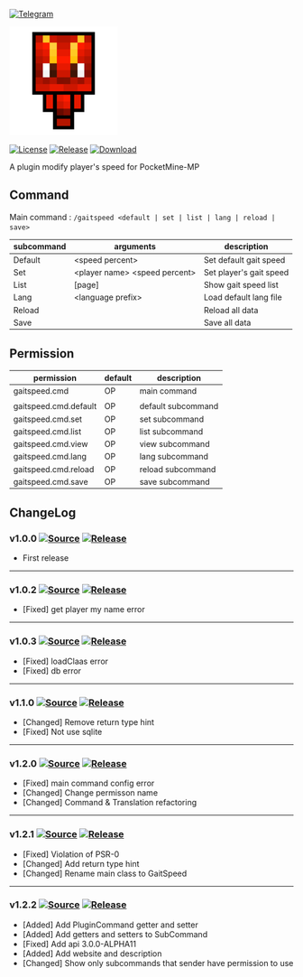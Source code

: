 [![Telegram](https://img.shields.io/badge/Telegram-PresentKim-blue.svg?logo=telegram)](https://t.me/PresentKim)

[![icon/192x192](meta/icon/192x192.png?raw=true)]()

[![License](https://img.shields.io/github/license/PMMPPlugin/GaitSpeed.svg?label=License)](LICENSE)
[![Release](https://img.shields.io/github/release/PMMPPlugin/GaitSpeed.svg?label=Release)](https://github.com/PMMPPlugin/GaitSpeed/releases/latest)
[![Download](https://img.shields.io/github/downloads/PMMPPlugin/GaitSpeed/total.svg?label=Download)](https://github.com/PMMPPlugin/GaitSpeed/releases/latest)


A plugin modify player's speed for PocketMine-MP

## Command
Main command : `/gaitspeed <default | set | list | lang | reload | save>`

| subcommand | arguments                         | description             |
| ---------- | --------------------------------- | ----------------------- |
| Default    | \<speed percent\>                 | Set default gait speed  |
| Set        | \<player name\> \<speed percent\> | Set player's gait speed |
| List       | \[page\]                          | Show gait speed list    |
| Lang       | \<language prefix\>               | Load default lang file  |
| Reload     |                                   | Reload all data         |
| Save       |                                   | Save all data           |




## Permission
| permission            | default  | description        |
| --------------------- | -------- | ------------------ |
| gaitspeed.cmd         | OP       | main command       |
|                       |          |                    |
| gaitspeed.cmd.default | OP       | default subcommand |
| gaitspeed.cmd.set     | OP       | set  subcommand    |
| gaitspeed.cmd.list    | OP       | list subcommand    |
| gaitspeed.cmd.view    | OP       | view subcommand    |
| gaitspeed.cmd.lang    | OP       | lang subcommand    |
| gaitspeed.cmd.reload  | OP       | reload subcommand  |
| gaitspeed.cmd.save    | OP       | save subcommand    |




## ChangeLog
### v1.0.0 [![Source](https://img.shields.io/badge/source-v1.0.0-blue.png?label=source)](https://github.com/PMMPPlugin/GaitSpeed/tree/v1.0.0) [![Release](https://img.shields.io/github/downloads/PMMPPlugin/GaitSpeed/v1.0.0/total.png?label=download&colorB=1fadad)](https://github.com/PMMPPlugin/GaitSpeed/releases/v1.0.0)
- First release
  
  
---
### v1.0.2 [![Source](https://img.shields.io/badge/source-v1.0.2-blue.png?label=source)](https://github.com/PMMPPlugin/GaitSpeed/tree/v1.0.2) [![Release](https://img.shields.io/github/downloads/PMMPPlugin/GaitSpeed/v1.0.2/total.png?label=download&colorB=1fadad)](https://github.com/PMMPPlugin/GaitSpeed/releases/v1.0.2)
- \[Fixed\] get player my name error
  
  
---
### v1.0.3 [![Source](https://img.shields.io/badge/source-v1.0.3-blue.png?label=source)](https://github.com/PMMPPlugin/GaitSpeed/tree/v1.0.3) [![Release](https://img.shields.io/github/downloads/PMMPPlugin/GaitSpeed/v1.0.3/total.png?label=download&colorB=1fadad)](https://github.com/PMMPPlugin/GaitSpeed/releases/v1.0.3)
- \[Fixed\] loadClaas error
- \[Fixed\] db error
  
  
---
### v1.1.0 [![Source](https://img.shields.io/badge/source-v1.1.1-blue.png?label=source)](https://github.com/PMMPPlugin/GaitSpeed/tree/v1.1.0) [![Release](https://img.shields.io/github/downloads/PMMPPlugin/GaitSpeed/v1.1.0/total.png?label=download&colorB=1fadad)](https://github.com/PMMPPlugin/GaitSpeed/releases/v1.1.0)
- \[Changed\] Remove return type hint
- \[Fixed\] Not use sqlite
  
  
---
### v1.2.0 [![Source](https://img.shields.io/badge/source-v1.2.0-blue.png?label=source)](https://github.com/PMMPPlugin/GaitSpeed/tree/v1.2.0) [![Release](https://img.shields.io/github/downloads/PMMPPlugin/GaitSpeed/v1.2.0/total.png?label=download&colorB=1fadad)](https://github.com/PMMPPlugin/GaitSpeed/releases/v1.2.0)
- \[Fixed\] main command config error
- \[Changed\] Change permisson name
- \[Changed\] Command & Translation refactoring
  
  
---
### v1.2.1 [![Source](https://img.shields.io/badge/source-v1.2.1-blue.png?label=source)](https://github.com/PMMPPlugin/GaitSpeed/tree/v1.2.1) [![Release](https://img.shields.io/github/downloads/PMMPPlugin/GaitSpeed/v1.2.1/total.png?label=download&colorB=1fadad)](https://github.com/PMMPPlugin/GaitSpeed/releases/v1.2.1)
- \[Fixed\] Violation of PSR-0
- \[Changed\] Add return type hint
- \[Changed\] Rename main class to GaitSpeed
  
  
---
### v1.2.2 [![Source](https://img.shields.io/badge/source-v1.2.2-blue.png?label=source)](https://github.com/PMMPPlugin/DustBin/tree/v1.2.2) [![Release](https://img.shields.io/github/downloads/PMMPPlugin/DustBin/v1.2.2/total.png?label=download&colorB=1fadad)](https://github.com/PMMPPlugin/DustBin/releases/v1.2.2)
- \[Added\] Add PluginCommand getter and setter
- \[Added\] Add getters and setters to SubCommand
- \[Fixed\] Add api 3.0.0-ALPHA11
- \[Added\] Add website and description
- \[Changed\] Show only subcommands that sender have permission to use
